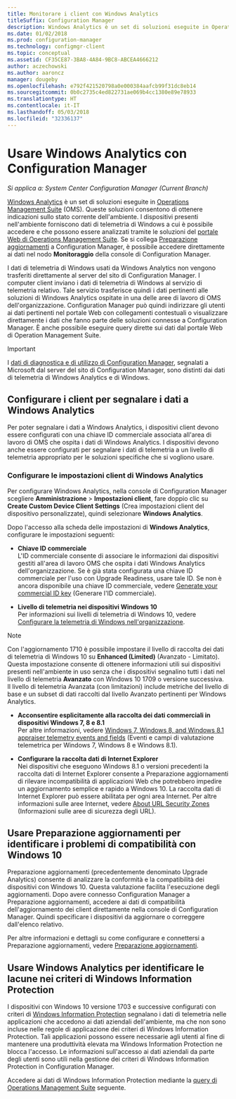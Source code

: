 ```yaml
---
title: Monitorare i client con Windows Analytics
titleSuffix: Configuration Manager
description: Windows Analytics è un set di soluzioni eseguite in Operations Management Suite, che consentono di ottenere indicazioni preziose sullo stato corrente dell'ambiente sfruttando i dati di telemetria di Windows segnalati dai dispositivi nell'ambiente.
ms.date: 01/02/2018
ms.prod: configuration-manager
ms.technology: configmgr-client
ms.topic: conceptual
ms.assetid: CF35CE87-3BA8-4A84-9BC8-ABCEA4666212
author: aczechowski
ms.author: aaroncz
manager: dougeby
ms.openlocfilehash: e792f421520798a0e000384aafcb99f31dc8eb14
ms.sourcegitcommit: 0b0c2735c4ed822731ae069b4cc1380e89e78933
ms.translationtype: HT
ms.contentlocale: it-IT
ms.lasthandoff: 05/03/2018
ms.locfileid: "32336137"
---
```

# <a name="use-windows-analytics-with-configuration-manager"></a>Usare Windows Analytics con Configuration Manager

*Si applica a: System Center Configuration Manager (Current Branch)*

[Windows Analytics](https://www.microsoft.com/WindowsForBusiness/windows-analytics) è un set di soluzioni eseguite in [Operations Management Suite](/azure/operations-management-suite/operations-management-suite-overview) (OMS). Queste soluzioni consentono di ottenere indicazioni sullo stato corrente dell'ambiente. I dispositivi presenti nell'ambiente forniscono dati di telemetria di Windows a cui è possibile accedere e che possono essere analizzati tramite le soluzioni del [portale Web di Operations Management Suite](https://mms.microsoft.com). Se si collega [Preparazione aggiornamenti](/sccm/core/clients/manage/upgrade/upgrade-analytics) a Configuration Manager, è possibile accedere direttamente ai dati nel nodo **Monitoraggio** della console di Configuration Manager.

I dati di telemetria di Windows usati da Windows Analytics non vengono trasferiti direttamente al server del sito di Configuration Manager. I computer client inviano i dati di telemetria di Windows al servizio di telemetria relativo. Tale servizio trasferisce quindi i dati pertinenti alle soluzioni di Windows Analytics ospitate in una delle aree di lavoro di OMS dell'organizzazione. Configuration Manager può quindi indirizzare gli utenti ai dati pertinenti nel portale Web con collegamenti contestuali o visualizzare direttamente i dati che fanno parte delle soluzioni connesse a Configuration Manager. È anche possibile eseguire query dirette sui dati dal portale Web di Operation Management Suite.

>[!Important]
>I [dati di diagnostica e di utilizzo di Configuration Manager](../../plan-design/diagnostics/diagnostics-and-usage-data.md), segnalati a Microsoft dal server del sito di Configuration Manager, sono distinti dai dati di telemetria di Windows Analytics e di Windows.

## <a name="configure-clients-to-report-data-to-windows-analytics"></a>Configurare i client per segnalare i dati a Windows Analytics

Per poter segnalare i dati a Windows Analytics, i dispositivi client devono essere configurati con una chiave ID commerciale associata all'area di lavoro di OMS che ospita i dati di Windows Analytics. I dispositivi devono anche essere configurati per segnalare i dati di telemetria a un livello di telemetria appropriato per le soluzioni specifiche che si vogliono usare. 

### <a name="configure-windows-analytics-client-settings"></a>Configurare le impostazioni client di Windows Analytics
Per configurare Windows Analytics, nella console di Configuration Manager scegliere **Amministrazione** > **Impostazioni client**, fare doppio clic su **Create Custom Device Client Settings** (Crea impostazioni client del dispositivo personalizzate), quindi selezionare **Windows Analytics**.  

Dopo l'accesso alla scheda delle impostazioni di **Windows Analytics**, configurare le impostazioni seguenti:
  -  **Chiave ID commerciale**  
L'ID commerciale consente di associare le informazioni dai dispositivi gestiti all'area di lavoro OMS che ospita i dati Windows Analytics dell'organizzazione. Se è già stata configurata una chiave ID commerciale per l'uso con Upgrade Readiness, usare tale ID. Se non è ancora disponibile una chiave ID commerciale, vedere [Generate your commercial ID key]( https://technet.microsoft.com/itpro/windows/deploy/upgrade-readiness-get-started#generate-your-commercial-id-key) (Generare l'ID commerciale).

  -  **Livello di telemetria nei dispositivi Windows 10**   
Per informazioni sui livelli di telemetria di Windows 10, vedere [Configurare la telemetria di Windows nell'organizzazione](https://technet.microsoft.com/itpro/windows/manage/configure-windows-telemetry-in-your-organization#telemetry-levels).

   > [!Note]
   > Con l'aggiornamento 1710 è possibile impostare il livello di raccolta dei dati di telemetria di Windows 10 su **Enhanced (Limited)** (Avanzato - Limitato). Questa impostazione consente di ottenere informazioni utili sui dispositivi presenti nell'ambiente in uso senza che i dispositivi segnalino tutti i dati nel livello di telemetria **Avanzato** con Windows 10 1709 o versione successiva. Il livello di telemetria Avanzata (con limitazioni) include metriche del livello di base e un subset di dati raccolti dal livello Avanzato pertinenti per Windows Analytics.


  -  **Acconsentire esplicitamente alla raccolta dei dati commerciali in dispositivi Windows 7, 8 e 8.1**   
Per altre informazioni, vedere [Windows 7, Windows 8, and Windows 8.1 appraiser telemetry events and fields](https://go.microsoft.com/fwlink/?LinkID=822965) (Eventi e campi di valutazione telemetrica per Windows 7, Windows 8 e Windows 8.1).

  -  **Configurare la raccolta dati di Internet Explorer**  
Nei dispositivi che eseguono Windows 8.1 o versioni precedenti la raccolta dati di Internet Explorer consente a Preparazione aggiornamenti di rilevare incompatibilità di applicazioni Web che potrebbero impedire un aggiornamento semplice e rapido a Windows 10. La raccolta dati di Internet Explorer può essere abilitata per ogni area Internet. Per altre informazioni sulle aree Internet, vedere [About URL Security Zones](https://msdn.microsoft.com/library/ms537183(v=vs.85).aspx) (Informazioni sulle aree di sicurezza degli URL).

## <a name="use-upgrade-readiness-to-identify-windows-10-compatibility-issues"></a>Usare Preparazione aggiornamenti per identificare i problemi di compatibilità con Windows 10

Preparazione aggiornamenti (precedentemente denominato Upgrade Analytics) consente di analizzare la conformità e la compatibilità dei dispositivi con Windows 10. Questa valutazione facilita l'esecuzione degli aggiornamenti. Dopo avere connesso Configuration Manager a Preparazione aggiornamenti, accedere ai dati di compatibilità dell'aggiornamento dei client direttamente nella console di Configuration Manager. Quindi specificare i dispositivi da aggiornare o correggere dall'elenco relativo.

Per altre informazioni e dettagli su come configurare e connettersi a Preparazione aggiornamenti, vedere [Preparazione aggiornamenti](../../clients/manage/upgrade/upgrade-analytics.md).

## <a name="use-windows-analytics-to-identify-gaps-in-windows-information-protection-policies"></a>Usare Windows Analytics per identificare le lacune nei criteri di Windows Information Protection

I dispositivi con Windows 10 versione 1703 e successive configurati con criteri di [Windows Information Protection](https://docs.microsoft.com/windows/threat-protection/windows-information-protection/protect-enterprise-data-using-wip) segnalano i dati di telemetria nelle applicazioni che accedono ai dati aziendali dell'ambiente, ma che non sono incluse nelle regole di applicazione dei criteri di Windows Information Protection. Tali applicazioni possono essere necessarie agli utenti al fine di mantenere una produttività elevata ma Windows Information Protection ne blocca l'accesso. Le informazioni sull'accesso ai dati aziendali da parte degli utenti sono utili nella gestione dei criteri di Windows Information Protection in Configuration Manager. 

Accedere ai dati di Windows Information Protection mediante la [query di Operations Management Suite](https://go.microsoft.com/fwlink/?linkid=849952) seguente.